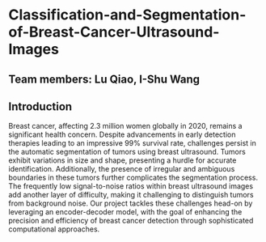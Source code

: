 # Classification-and-Segmentation-of-Breast-Cancer-Ultrasound-Images

## Team members: Lu Qiao, I-Shu Wang 

## Introduction
Breast cancer, affecting 2.3 million women globally in 2020, remains a significant health concern. Despite advancements in early detection therapies leading to an impressive 99% survival rate, challenges persist in the automatic segmentation of tumors using breast ultrasound. Tumors exhibit variations in size and shape, presenting a hurdle for accurate identification. Additionally, the presence of irregular and ambiguous boundaries in these tumors further complicates the segmentation process. The frequently low signal-to-noise ratios within breast ultrasound images add another layer of difficulty, making it challenging to distinguish tumors from background noise. Our project tackles these challenges head-on by leveraging an encoder-decoder model, with the goal of enhancing the precision and efficiency of breast cancer detection through sophisticated computational approaches.
